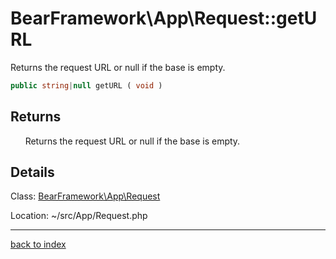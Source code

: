 # BearFramework\App\Request::getURL

Returns the request URL or null if the base is empty.

```php
public string|null getURL ( void )
```

## Returns

&nbsp;&nbsp;&nbsp;&nbsp;&nbsp;&nbsp;Returns the request URL or null if the base is empty.

## Details

Class: [BearFramework\App\Request](bearframework.app.request.class.md)

Location: ~/src/App/Request.php

---

[back to index](index.md)

